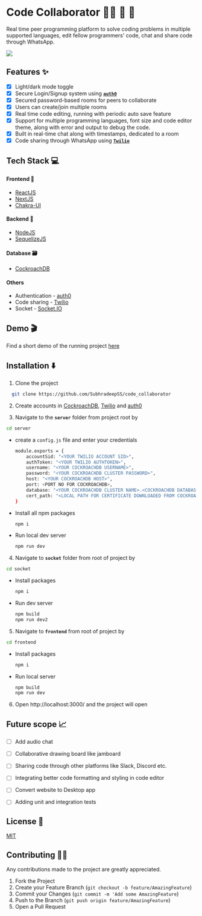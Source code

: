 
# Code Collaborator 👨‍💻 💬 🔀
Real time peer programming platform to solve
coding problems in multiple supported languages,
edit fellow programmers' code, chat and share code
through WhatsApp.

![](https://user-images.githubusercontent.com/46227193/139620550-dceada90-e3bc-4ecb-a740-7136aa223a19.png)

## Features ✨
- [x]  Light/dark mode toggle
- [x]  Secure Login/Signup system using [**``auth0``**](https://auth0.com/)
- [x]  Secured password-based rooms for peers to collaborate
- [x]  Users can create/join multiple rooms
- [x]  Real time code editing, running with periodic auto save feature
- [x]  Support for multiple programming languages, font size and code editor theme, along with error and output to debug the code.
- [x]  Built in real-time chat along with timestamps, dedicated to a room 
- [x]  Code sharing through WhatsApp using [**``Twilio``**](https://www.twilio.com/)

## Tech Stack 💻
#### Frontend 📄
* [ReactJS](https://reactjs.org/)
* [NextJS](https://nextjs.org/)
* [Chakra-UI](https://chakra-ui.com/)
#### Backend 👷
* [NodeJS](https://nodejs.org/en/)
* [SequelizeJS](https://sequelize.org/)
#### Database 🗃️
* [CockroachDB](https://www.cockroachlabs.com/)
#### Others
* Authentication - [auth0](https://auth0.com/)
* Code sharing - [Twilio](https://www.twilio.com/)
* Socket - [Socket.IO](https://socket.io/)

## Demo 🎬

Find a short demo of the running project [here](https://www.youtube.com/watch?v=PkG0Ux0LwNc)


## Installation ⬇️

1. Clone the project
  ```sh
    git clone https://github.com/SubhradeepSS/code_collaborator
  ```
2. Create accounts in [CockroachDB](https://www.cockroachlabs.com/), [Twilio](https://www.twilio.com/) and [auth0](https://auth0.com/)

3. Navigate to the **```server```** folder from project root by
  ```sh
  cd server
  ```
  * create a ```config.js``` file and enter your credentials
    ```sh
    module.exports = {
        accountSid: "<YOUR TWILIO ACCOUNT SID>",
        authToken: "<YOUR TWILIO AUTHTOKEN>",
        username: "<YOUR COCKROACHDB USERNAME>",
        password: "<YOUR COCKROACHDB CLUSTER PASSWORD>",
        host: "<YOUR COCKROACHDB HOST>",
        port: <PORT NO FOR COCKROACHDB>,
        database: "<YOUR COCKROACHDB CLUSTER NAME>.<COCKROACHDB DATABASE NAME>",
        cert_path: "<LOCAL PATH FOR CERTIFICATE DOWNLOADED FROM COCKROACHDB>"
    }
    ```
 * Install all npm packages
    ```sh
    npm i
    ```
 * Run local dev server
    ```sh
    npm run dev
    ```
4. Navigate to **```socket```** folder from root of project by
  ```sh
  cd socket
  ```
  * Install packages
      ```sh
      npm i
      ```
  * Run dev server
      ```sh
      npm build
      npm run dev2
      ```
5. Navigate to **```frontend```** from root of project by
  ```sh
  cd frontend
  ```
  * Install packages
    ```sh
    npm i
    ```
  * Run local server
    ```sh
    npm build
    npm run dev
    ```

6. Open http://localhost:3000/ and the project will open

## Future scope 📈
- [ ]  Add audio chat
- [ ]  Collaborative drawing board like jamboard
- [ ]  Sharing code through other platforms like Slack, Discord etc.
- [ ]  Integrating better code formatting and styling in code editor
- [ ]  Convert website to Desktop app
- [ ]  Adding unit and integration tests



## License 📄

[MIT](https://choosealicense.com/licenses/mit/)


## Contributing 👩‍💻

Any contributions made to the project are greatly appreciated.
1. Fork the Project
2. Create your Feature Branch (```git checkout -b feature/AmazingFeature```)
3. Commit your Changes (```git commit -m 'Add some AmazingFeature```)
4. Push to the Branch (```git push origin feature/AmazingFeature```)
5. Open a Pull Request


